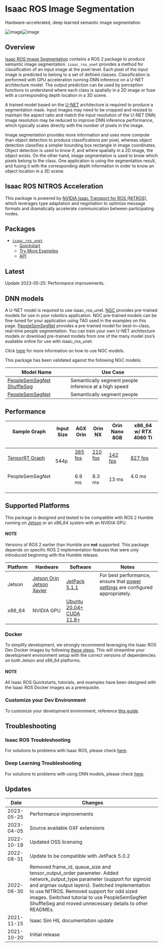 # Isaac ROS Image Segmentation

Hardware-accelerated, deep learned semantic image segmentation

![image](https://media.githubusercontent.com/media/NVIDIA-ISAAC-ROS/.github/main/resources/isaac_ngc/nova_carter/Nova_Carter_Isaac_KV_540p_01_v002_DM.png/)![image](https://media.githubusercontent.com/media/NVIDIA-ISAAC-ROS/.github/main/resources/isaac_ngc/nova_carter/nova_carter_icon.png/)

## Overview

[Isaac ROS Image Segmentation](https://github.com/NVIDIA-ISAAC-ROS/isaac_ros_image_segmentation/blob/main/README.md) contains a ROS 2 package to produce semantic image segmentation.
`isaac_ros_unet` provides a method for classification of an input image at the pixel level.
Each pixel of the input image is predicted to belong to a set of defined classes.
Classification is performed with GPU acceleration running DNN inference on a U-NET architecture model.
The output prediction can be used by perception functions to understand where each
class is spatially in a 2D image or fuse with a corresponding depth location in a 3D scene.

A trained model based on
the [U-NET](https://en.wikipedia.org/wiki/U-Net) architecture is
required to produce a segmentation mask. Input images may need to be
cropped and resized to maintain the aspect ratio and match the input
resolution of the U-NET DNN; image resolution may be reduced to improve
DNN inference performance, which typically scales directly with the
number of pixels in the image.

Image segmentation provides more information and uses more compute than
object detection to produce classifications per pixel, whereas object
detection classifies a simpler bounding box rectangle in image
coordinates. Object detection is used to know if, and where spatially in
a 2D image, the object exists. On the other hand, image segmentation is used to know which
pixels belong to the class. One application is using the segmentation result, and fusing it with the corresponding depth
information in order to know an object location in a 3D scene.

## Isaac ROS NITROS Acceleration

This package is powered by [NVIDIA Isaac Transport for ROS (NITROS)](https://developer.nvidia.com/blog/improve-perception-performance-for-ros-2-applications-with-nvidia-isaac-transport-for-ros/), which leverages type adaptation and negotiation to optimize message formats and dramatically accelerate communication between participating nodes.

## Packages

* [`isaac_ros_unet`](nvidia-isaac-ros.github.io/repositories_and_packages/isaac_ros_image_segmentation/isaac_ros_unet/index.html)
  * [Quickstart](nvidia-isaac-ros.github.io/repositories_and_packages/isaac_ros_image_segmentation/isaac_ros_unet/index.html#quickstart)
  * [Try More Examples](nvidia-isaac-ros.github.io/repositories_and_packages/isaac_ros_image_segmentation/isaac_ros_unet/index.html#try-more-examples)
  * [API](nvidia-isaac-ros.github.io/repositories_and_packages/isaac_ros_image_segmentation/isaac_ros_unet/index.html#api)

## Latest

Update 2023-05-25: Performance improvements.

## DNN models

A U-NET model is required to use isaac_ros_unet.
[NGC](https://catalog.ngc.nvidia.com/models) provides pre-trained models for use in your robotics application.
NGC pre-trained models can be fine-tuned for your application using TAO used in the examples
on this page. [PeopleSemSegNet](https://catalog.ngc.nvidia.com/orgs/nvidia/teams/tao/models/peoplesemsegnet) provides a pre-trained model for best-in-class,
real-time people segmentation.
You can train your own U-NET architecture models or download pre-trained models
from one of the many model zoo’s available online for use with isaac_ros_unet.

Click [here](nvidia-isaac-ros.github.io/concepts/dnn_inference/model_preparation.html) for more information on how to use NGC models.

This package has been validated against the following NGC models:

| Model Name                                                                                                                                              | Use Case                                              |
|---------------------------------------------------------------------------------------------------------------------------------------------------------|-------------------------------------------------------|
| [PeopleSemSegNet ShuffleSeg](https://catalog.ngc.nvidia.com/orgs/nvidia/teams/tao/models/peoplesemsegnet/files?version=deployable_shuffleseg_unet_v1.0) | Semantically segment people inference at a high speed |
| [PeopleSemSegNet](https://catalog.ngc.nvidia.com/orgs/nvidia/teams/tao/models/peoplesemsegnet/files?version=deployable_vanilla_unet_v2.0)               | Semantically segment people                           |

## Performance

| Sample Graph<br/><br/>                                                                                                                                               | Input Size<br/><br/>     | AGX Orin<br/><br/>                                                                                                                                             | Orin NX<br/><br/>                                                                                                                                             | Orin Nano 8GB<br/><br/>                                                                                                                                        | x86_64 w/ RTX 4060 Ti<br/><br/>                                                                                                                                  |
|----------------------------------------------------------------------------------------------------------------------------------------------------------------------|--------------------------|----------------------------------------------------------------------------------------------------------------------------------------------------------------|---------------------------------------------------------------------------------------------------------------------------------------------------------------|----------------------------------------------------------------------------------------------------------------------------------------------------------------|------------------------------------------------------------------------------------------------------------------------------------------------------------------|
| [TensorRT Graph](https://gitlab-master.nvidia.com/isaac_ros/isaac_ros_benchmark/-/blob/dev/scripts//isaac_ros_unet_graph.py)<br/><br/><br/>PeopleSemSegNet<br/><br/> | 544p<br/><br/><br/><br/> | [385 fps](https://gitlab-master.nvidia.com/isaac_ros/isaac_ros_benchmark/-/blob/dev/results/isaac_ros_unet_graph-agx_orin.json)<br/><br/><br/>6.9 ms<br/><br/> | [210 fps](https://gitlab-master.nvidia.com/isaac_ros/isaac_ros_benchmark/-/blob/dev/results/isaac_ros_unet_graph-orin_nx.json)<br/><br/><br/>8.3 ms<br/><br/> | [142 fps](https://gitlab-master.nvidia.com/isaac_ros/isaac_ros_benchmark/-/blob/dev/results/isaac_ros_unet_graph-orin_nano.json)<br/><br/><br/>13 ms<br/><br/> | [827 fps](https://gitlab-master.nvidia.com/isaac_ros/isaac_ros_benchmark/-/blob/dev/results/isaac_ros_unet_graph-nuc_4060ti.json)<br/><br/><br/>4.0 ms<br/><br/> |

## Supported Platforms

This package is designed and tested to be compatible with ROS 2 Humble running on [Jetson](https://developer.nvidia.com/embedded-computing) or an x86_64 system with an NVIDIA GPU.

#### NOTE
Versions of ROS 2 earlier than Humble are **not** supported. This package depends on specific ROS 2 implementation features that were only introduced beginning with the Humble release.

| Platform   | Hardware                                                                                                                                                                                            | Software                                                                                                      | Notes                                                                                                                                                                                   |
|------------|-----------------------------------------------------------------------------------------------------------------------------------------------------------------------------------------------------|---------------------------------------------------------------------------------------------------------------|-----------------------------------------------------------------------------------------------------------------------------------------------------------------------------------------|
| Jetson     | [Jetson Orin](https://www.nvidia.com/en-us/autonomous-machines/embedded-systems/jetson-orin/) [Jetson Xavier](https://www.nvidia.com/en-us/autonomous-machines/embedded-systems/jetson-agx-xavier/) | [JetPack 5.1.1](https://developer.nvidia.com/embedded/jetpack)                                                | For best performance, ensure that [power settings](https://docs.nvidia.com/jetson/archives/r34.1/DeveloperGuide/text/SD/PlatformPowerAndPerformance.html) are configured appropriately. |
| x86_64     | NVIDIA GPU                                                                                                                                                                                          | [Ubuntu 20.04+](https://releases.ubuntu.com/20.04/) [CUDA 11.8+](https://developer.nvidia.com/cuda-downloads) |                                                                                                                                                                                         |

### Docker

To simplify development, we strongly recommend leveraging the Isaac ROS Dev Docker images by following [these steps](nvidia-isaac-ros.github.io/getting_started/dev_env_setup.html).
This will streamline your development environment setup with the correct versions of dependencies on both Jetson and x86_64 platforms.

#### NOTE
All Isaac ROS Quickstarts, tutorials, and examples have been designed with the Isaac ROS Docker images as a prerequisite.

### Customize your Dev Environment

To customize your development environment, reference [this guide](nvidia-isaac-ros.github.io/getting_started/customizing_dockerfiles.html).

## Troubleshooting

### Isaac ROS Troubleshooting

For solutions to problems with Isaac ROS, please check [here](nvidia-isaac-ros.github.io/troubleshooting/index.html).

### Deep Learning Troubleshooting

For solutions to problems with using DNN models, please check [here](nvidia-isaac-ros.github.io/troubleshooting/deep_learning.html).

## Updates

| Date       | Changes                                                                                                                                                                                                                                                                                                                              |
|------------|--------------------------------------------------------------------------------------------------------------------------------------------------------------------------------------------------------------------------------------------------------------------------------------------------------------------------------------|
| 2023-05-25 | Performance improvements                                                                                                                                                                                                                                                                                                             |
| 2023-04-05 | Source available GXF extensions                                                                                                                                                                                                                                                                                                      |
| 2022-10-19 | Updated OSS licensing                                                                                                                                                                                                                                                                                                                |
| 2022-08-31 | Update to be compatible with JetPack 5.0.2                                                                                                                                                                                                                                                                                           |
| 2022-06-30 | Removed frame_id, queue_size and tensor_output_order parameter. Added network_output_type parameter (support for sigmoid and argmax output layers). Switched implementation to use NITROS. Removed support for odd sized images. Switched tutorial to use PeopleSemSegNet ShuffleSeg and moved unnecessary details to other READMEs. |
| 2021-11-15 | Isaac Sim HIL documentation update                                                                                                                                                                                                                                                                                                   |
| 2021-10-20 | Initial release                                                                                                                                                                                                                                                                                                                      |
